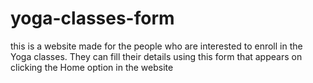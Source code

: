 # yoga-classes-form

this is a website made for the people who are interested to enroll in the Yoga classes. They can fill their details using this form that appears on clicking the Home option in the website

